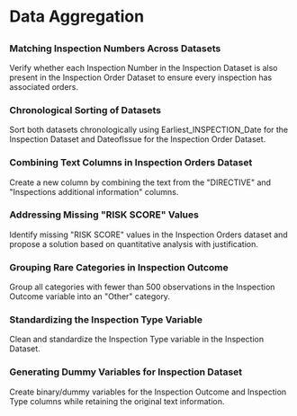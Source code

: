 # Data Aggregation

## 
### Matching Inspection Numbers Across Datasets
Verify whether each Inspection Number in the Inspection Dataset is also present in the Inspection Order Dataset to ensure every inspection has associated orders.

### Chronological Sorting of Datasets
Sort both datasets chronologically using Earliest_INSPECTION_Date for the Inspection Dataset and DateofIssue for the Inspection Order Dataset.

### Combining Text Columns in Inspection Orders Dataset
Create a new column by combining the text from the "DIRECTIVE" and "Inspections additional information" columns.

### Addressing Missing "RISK SCORE" Values
Identify missing "RISK SCORE" values in the Inspection Orders dataset and propose a solution based on quantitative analysis with justification.

### Grouping Rare Categories in Inspection Outcome
Group all categories with fewer than 500 observations in the Inspection Outcome variable into an "Other" category.

### Standardizing the Inspection Type Variable
Clean and standardize the Inspection Type variable in the Inspection Dataset.

### Generating Dummy Variables for Inspection Dataset
Create binary/dummy variables for the Inspection Outcome and Inspection Type columns while retaining the original text information.